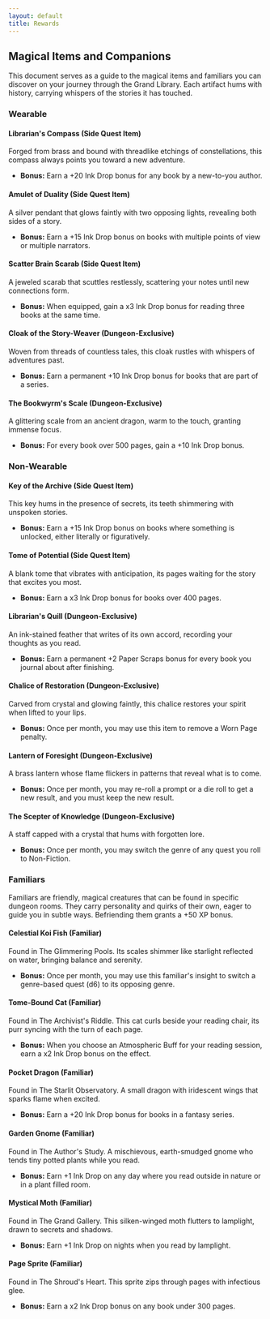 ```yaml
---
layout: default
title: Rewards
---
```


## Magical Items and Companions
This document serves as a guide to the magical items and familiars you can discover on your journey through the Grand Library. Each artifact hums with history, carrying whispers of the stories it has touched.

### Wearable

#### Librarian's Compass (Side Quest Item)
Forged from brass and bound with threadlike etchings of constellations, this compass always points you toward a new adventure.
* **Bonus:** Earn a +20 Ink Drop bonus for any book by a new-to-you author.

#### Amulet of Duality (Side Quest Item)
A silver pendant that glows faintly with two opposing lights, revealing both sides of a story.
* **Bonus:** Earn a +15 Ink Drop bonus on books with multiple points of view or multiple narrators.

#### Scatter Brain Scarab (Side Quest Item)
A jeweled scarab that scuttles restlessly, scattering your notes until new connections form.
* **Bonus:** When equipped, gain a x3 Ink Drop bonus for reading three books at the same time.

#### Cloak of the Story-Weaver (Dungeon-Exclusive)
Woven from threads of countless tales, this cloak rustles with whispers of adventures past.
* **Bonus:** Earn a permanent +10 Ink Drop bonus for books that are part of a series.

#### The Bookwyrm's Scale (Dungeon-Exclusive)
A glittering scale from an ancient dragon, warm to the touch, granting immense focus.
* **Bonus:** For every book over 500 pages, gain a +10 Ink Drop bonus.

### Non-Wearable

#### Key of the Archive (Side Quest Item)
This key hums in the presence of secrets, its teeth shimmering with unspoken stories.
* **Bonus:** Earn a +15 Ink Drop bonus on books where something is unlocked, either literally or figuratively.

#### Tome of Potential (Side Quest Item)
A blank tome that vibrates with anticipation, its pages waiting for the story that excites you most.
* **Bonus:** Earn a x3 Ink Drop bonus for books over 400 pages.

#### Librarian's Quill (Dungeon-Exclusive)
An ink-stained feather that writes of its own accord, recording your thoughts as you read.
* **Bonus:** Earn a permanent +2 Paper Scraps bonus for every book you journal about after finishing.

#### Chalice of Restoration (Dungeon-Exclusive)
Carved from crystal and glowing faintly, this chalice restores your spirit when lifted to your lips.
* **Bonus:** Once per month, you may use this item to remove a Worn Page penalty.

#### Lantern of Foresight (Dungeon-Exclusive)
A brass lantern whose flame flickers in patterns that reveal what is to come.
* **Bonus:** Once per month, you may re-roll a prompt or a die roll to get a new result, and you must keep the new result.

#### The Scepter of Knowledge (Dungeon-Exclusive)
A staff capped with a crystal that hums with forgotten lore.
* **Bonus:** Once per month, you may switch the genre of any quest you roll to Non-Fiction.

### Familiars
Familiars are friendly, magical creatures that can be found in specific dungeon rooms. They carry personality and quirks of their own, eager to guide you in subtle ways. Befriending them grants a +50 XP bonus.

#### Celestial Koi Fish (Familiar)
Found in The Glimmering Pools. Its scales shimmer like starlight reflected on water, bringing balance and serenity.
* **Bonus:** Once per month, you may use this familiar's insight to switch a genre-based quest (d6) to its opposing genre.

#### Tome-Bound Cat (Familiar)
Found in The Archivist's Riddle. This cat curls beside your reading chair, its purr syncing with the turn of each page.
* **Bonus:** When you choose an Atmospheric Buff for your reading session, earn a x2 Ink Drop bonus on the effect.

#### Pocket Dragon (Familiar)
Found in The Starlit Observatory. A small dragon with iridescent wings that sparks flame when excited.
* **Bonus:** Earn a +20 Ink Drop bonus for books in a fantasy series.

#### Garden Gnome (Familiar)
Found in The Author's Study. A mischievous, earth-smudged gnome who tends tiny potted plants while you read.
* **Bonus:** Earn +1 Ink Drop on any day where you read outside in nature or in a plant filled room.

#### Mystical Moth (Familiar)
Found in The Grand Gallery. This silken-winged moth flutters to lamplight, drawn to secrets and shadows.
* **Bonus:** Earn +1 Ink Drop on nights when you read by lamplight.

#### Page Sprite (Familiar)
Found in The Shroud's Heart. This sprite zips through pages with infectious glee.
* **Bonus:** Earn a x2 Ink Drop bonus on any book under 300 pages.